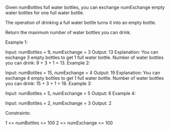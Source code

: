 Given numBottles full water bottles, you can exchange numExchange empty water bottles for one full water bottle.

The operation of drinking a full water bottle turns it into an empty bottle.

Return the maximum number of water bottles you can drink.

 

Example 1:



Input: numBottles = 9, numExchange = 3
Output: 13
Explanation: You can exchange 3 empty bottles to get 1 full water bottle.
Number of water bottles you can drink: 9 + 3 + 1 = 13.
Example 2:



Input: numBottles = 15, numExchange = 4
Output: 19
Explanation: You can exchange 4 empty bottles to get 1 full water bottle. 
Number of water bottles you can drink: 15 + 3 + 1 = 19.
Example 3:

Input: numBottles = 5, numExchange = 5
Output: 6
Example 4:

Input: numBottles = 2, numExchange = 3
Output: 2
 

Constraints:

1 <= numBottles <= 100
2 <= numExchange <= 100